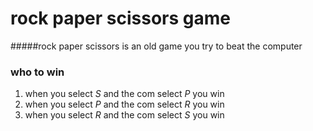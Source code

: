 # rock paper scissors game
#####rock paper scissors is an old game you try to beat the computer 
### who to win 
1. when you select *S* and the com select *P* you win 
2. when you select *P* and the com select *R* you win
3. when you select *R* and the com select *S* you win
